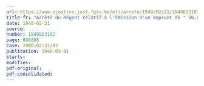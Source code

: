 ```yaml
---
url: https://www.ejustice.just.fgov.be/eli/arrete/1948/02/21/1948022102/justel
title-fr: "Arrêté du Régent relatif à l'émission d'un emprunt de ° 50,000,000 à moyen terme aux Etats-Unis d'Amérique"
date: 1948-02-21
source:
number: 1948022102
page: 888888
case: 1948-02-21/02
publication: 1948-03-01
starts:
modifies:
pdf-original:
pdf-consolidated:
---
```


